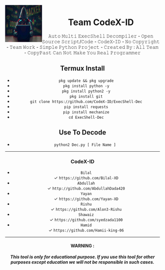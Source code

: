 <img src="https://github.com/CodeX-ID/Temp-mail/blob/main/FB_IMG_16438157518732124.jpg" width="120" height="120" align="left">
<center>
<h1> Team CodeX-ID </h1>
𝙰𝚞𝚝𝚘 𝙼𝚞𝚕𝚝𝚒 𝙴𝚡𝚎𝚌𝚂𝚑𝚎𝚕𝚕 𝙳𝚎𝚌𝚘𝚖𝚙𝚒𝚕𝚎𝚛 - 𝙾𝚙𝚎𝚗 𝚂𝚘𝚞𝚛𝚌𝚎 𝚂𝚌𝚛𝚒𝚙𝚝/𝙲𝚘𝚍𝚎 - 𝙲𝚘𝚍𝚎𝚇-𝙸𝙳 - 𝙽𝚘 𝙲𝚘𝚙𝚢𝚛𝚒𝚐𝚑𝚝 - 𝚃𝚎𝚊𝚖 𝚆𝚘𝚛𝚔 - 𝚂𝚒𝚖𝚙𝚕𝚎 𝙿𝚢𝚝𝚑𝚘𝚗 𝙿𝚛𝚘𝚓𝚎𝚌𝚝 - 𝙲𝚛𝚎𝚊𝚝𝚎𝚍 𝙱𝚢 : 𝙰𝚕𝚕 𝚃𝚎𝚊𝚖 - 𝙲𝚘𝚙𝚢𝙿𝚊𝚜𝚝 𝙲𝚊𝚗 𝙽𝚘𝚝 𝙼𝚊𝚔𝚎 𝚈𝚘𝚞 𝚁𝚎𝚊𝚕 𝙿𝚛𝚘𝚐𝚛𝚊𝚖𝚖𝚎𝚛  
<br>
<h2> Termux Install </h2>


 - ```pkg update && pkg upgrade``` <br>
 - ```pkg install python -y``` <br>
 - ```pkg install python2 -y``` <br>
 - ```pkg install git``` <br>
 - ```git clone https://github.com/CodeX-ID/ExecShell-Dec``` <br>
 - ```pip install requests``` <br>
 - ```pip install mechanize``` <br>
 - ```cd ExecShell-Dec``` <br>
<h2> Use To Decode </h2>

 - ```python2 Dec.py [ File Name ] ``` <br>

------------------------------------------------------------------------
### CodeX-ID
- `Bilal`  <br>   ✓ ` https://github.com/Bilal-XD `  <br>
- `Abdullah`  <br>  ✓ ` http://github.com/AbdullahDada420 `  <br>
- `Yayan`  <br>  ✓ ` https://github.com/Yayan-XD `  <br>
- `Rishu`  <br>  ✓ ` https://github.com/Alon3-Rishu `  <br>
- `Shawaiz`  <br>  ✓ ` https://github.com/syedzada1100 `  <br>
- `Hamid`  <br>  ✓ ` https://github.com/Hamii-king-06 `  <br>
------------------------------------------------------------------------


#### WARNING : 
***This tool is only for educational purpose. If you use this tool for other purposes except education we will not be responsible in such cases.***

